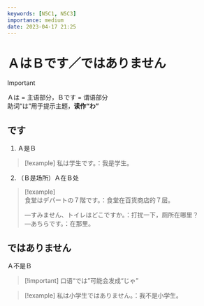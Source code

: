 ```yaml
---
keywords: [N5C1, N5C3]
importance: medium
date: 2023-04-17 21:25
---
```


# ＡはＢです／ではありません

> [!important]  
> Ａは = 主语部分，Ｂです = 谓语部分  
> 助词“は”用于提示主题，**读作“わ”**

## です

1. Ａ是Ｂ

> [!example] 私は学生です。：我是学生。

2. （Ｂ是场所）Ａ在Ｂ处

> [!example]  
> 食堂はデパートの７階です。：食堂在百货商店的７层。
> 
> —すみません、トイレはどこですか。：打扰一下，厕所在哪里？  
> —あちらです。：在那里。

## ではありません

Ａ不是Ｂ

> [!important] 口语“では”可能会发成“じゃ”

> [!example] 私は小学生ではありません。：我不是小学生。
